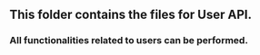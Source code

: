 ## This folder contains the files for User API.
### All functionalities related to users can be performed.
